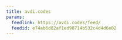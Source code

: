 ```yaml
---
title: avdi.codes
params:
  feedlink: https://avdi.codes/feed/
  feedid: e74ab6d82af1ed98714b532c4d4d6e02
---
```

